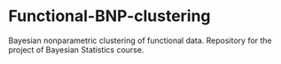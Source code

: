 # Functional-BNP-clustering
Bayesian nonparametric clustering of functional data. Repository for the project of Bayesian Statistics course.
